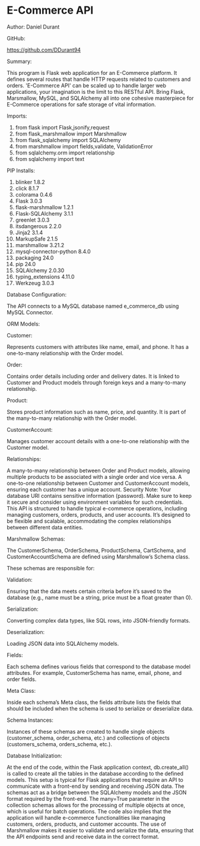 # E-Commerce API

Author: Daniel Durant

GitHub:

<https://github.com/DDurant94>

Summary:

This program is Flask web application for an E-Commerce platform. It defines several routes that handle HTTP requests related
to customers and orders. 'E-Commerce API' can be scaled up to handle larger web applications, your imagination is the limit to this
RESTful API. Bring Flask, Marsmallow, MySQL, and SQLAlchemy all into one cohesive masterpiece for E-Commerce operations for safe
storage of vital information.

Imports:

1. from flask import Flask,jsonify,request
2. from flask_marshmallow import Marshmallow
3. from flask_sqlalchemy import SQLAlchemy
4. from marshmallow import fields,validate, ValidationError
5. from sqlalchemy.orm import relationship
6. from sqlalchemy import text

PIP Installs:

1. blinker                1.8.2
2. click                  8.1.7
3. colorama               0.4.6
4. Flask                  3.0.3
5. flask-marshmallow      1.2.1
6. Flask-SQLAlchemy       3.1.1
7. greenlet               3.0.3
8. itsdangerous           2.2.0
9. Jinja2                 3.1.4
10. MarkupSafe             2.1.5
11. marshmallow            3.21.2
12. mysql-connector-python 8.4.0
13. packaging              24.0
14. pip                    24.0
15. SQLAlchemy             2.0.30
16. typing_extensions      4.11.0
17. Werkzeug               3.0.3

Database Configuration:

The API connects to a MySQL database named e_commerce_db using MySQL Connector.

ORM Models:

Customer:

Represents customers with attributes like name, email, and phone. It has a one-to-many relationship with the Order model.

Order:

Contains order details including order and delivery dates. It is linked to Customer and Product models through foreign keys
and a many-to-many relationship.

Product:

Stores product information such as name, price, and quantity. It is part of the many-to-many relationship with the Order model.

CustomerAccount:

Manages customer account details with a one-to-one relationship with the Customer model.

Relationships:

A many-to-many relationship between Order and Product models, allowing multiple products to be associated with a single order
and vice versa. A one-to-one relationship between Customer and CustomerAccount models, ensuring each customer has a unique account.
Security Note: Your database URI contains sensitive information (password). Make sure to keep it secure and consider using
environment variables for such credentials. This API is structured to handle typical e-commerce operations, including managing
customers, orders, products, and user accounts. It’s designed to be flexible and scalable, accommodating the complex relationships
between different data entities.

Marshmallow Schemas:

The CustomerSchema, OrderSchema, ProductSchema, CartSchema, and CustomerAccountSchema are defined using Marshmallow’s Schema class.

These schemas are responsible for:

Validation:

Ensuring that the data meets certain criteria before it’s saved to the database
(e.g., name must be a string, price must be a float greater than 0).

Serialization:

Converting complex data types, like SQL rows, into JSON-friendly formats.

Deserialization:

Loading JSON data into SQLAlchemy models.

Fields:

Each schema defines various fields that correspond to the database model attributes. For example, CustomerSchema has
name, email, phone, and order fields.

Meta Class:

Inside each schema’s Meta class, the fields attribute lists the fields that should be included when the schema is used to
serialize or deserialize data.

Schema Instances:

Instances of these schemas are created to handle single objects (customer_schema, order_schema, etc.) and collections of objects
(customers_schema, orders_schema, etc.).

Database Initialization:

At the end of the code, within the Flask application context, db.create_all() is called to create all the tables in the database
according to the defined models.  This setup is typical for Flask applications that require an API to communicate with a front-end
by sending and receiving JSON data. The schemas act as a bridge between the SQLAlchemy models and the JSON format required by the
front-end. The many=True parameter in the collection schemas allows for the processing of multiple objects at once, which is
useful for batch operations. The code also implies that the application will handle e-commerce functionalities like managing
customers, orders, products, and customer accounts. The use of Marshmallow makes it easier to validate and serialize the data,
ensuring that the API endpoints send and receive data in the correct format.
